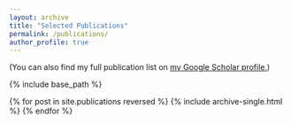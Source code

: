 ```yaml
---
layout: archive
title: "Selected Publications"
permalink: /publications/
author_profile: true
---
```


  (You can also find my full publication list on <u><a href="{{https://scholar.google.com/citations?hl=en&user=yHRKAt8AAAAJ&view_op=list_works&sortby=pubdate}}">my Google Scholar profile</a>.</u>)

{% include base_path %}

{% for post in site.publications reversed %}
  {% include archive-single.html %}
{% endfor %}
